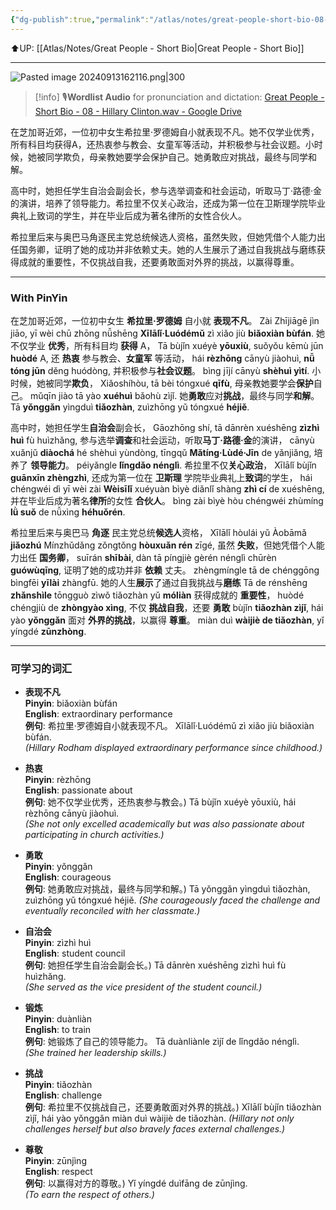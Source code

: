 ```yaml
---
{"dg-publish":true,"permalink":"/atlas/notes/great-people-short-bio-08-hillary-clinton/","noteIcon":""}
---
```


⬆️UP: [[Atlas/Notes/Great People - Short Bio\|Great People - Short Bio]]

---

![Pasted image 20240913162116.png|300](/img/user/Atlas/Utility/Images/Pasted%20image%2020240913162116.png)

> [!info] 🎙️**Wordlist Audio** for pronunciation and dictation: [Great People - Short Bio - 08 - Hillary Clinton.wav - Google Drive](https://drive.google.com/file/d/1d48IeQ28B2XZHdUWP9uE-AXa-VmG9W7f/view?usp=drive_link)


在芝加哥近郊，一位初中女生希拉里·罗德姆自小就表现不凡。她不仅学业优秀，所有科目均获得A，还热衷参与教会、女童军等活动，并积极参与社会议题。小时候，她被同学欺负，母亲教她要学会保护自己。她勇敢应对挑战，最终与同学和解。

高中时，她担任学生自治会副会长，参与选举调查和社会运动，听取马丁·路德·金的演讲，培养了领导能力。希拉里不仅关心政治，还成为第一位在卫斯理学院毕业典礼上致词的学生，并在毕业后成为著名律所的女性合伙人。

希拉里后来与奥巴马角逐民主党总统候选人资格，虽然失败，但她凭借个人能力出任国务卿，证明了她的成功并非依赖丈夫。她的人生展示了通过自我挑战与磨练获得成就的重要性，不仅挑战自我，还要勇敢面对外界的挑战，以赢得尊重。

---
### With PinYin

在芝加哥近郊，一位初中女生  **希拉里·罗德姆**  自小就  **表现不凡**。
Zài Zhījiāgē jìn jiāo, yī wèi chū zhōng nǚshēng **Xīlālǐ·Luódémǔ** zì xiǎo jiù **biǎoxiàn bùfán**. 
她不仅学业  **优秀**，所有科目均  **获得**  A，
Tā bùjǐn xuéyè **yōuxiù**, suǒyǒu kēmù jūn **huòdé** A, 
还  **热衷**  参与教会、**女童军**  等活动，
hái **rèzhōng** cānyù jiàohuì, **nǚ tóng jūn** děng huódòng, 
并积极参与**社会议题**。
bìng jījí cānyù **shèhuì yìtí**. 
小时候，她被同学**欺负**，
Xiǎoshíhòu, tā bèi tóngxué **qīfù**, 
母亲教她要学会**保护**自己。
mǔqīn jiào tā yào **xuéhuì** bǎohù zìjǐ. 
她**勇敢**应对**挑战**，最终与同学**和解**。
Tā **yǒnggǎn** yìngduì **tiǎozhàn**, zuìzhōng yǔ tóngxué **héjiě**.

高中时，她担任学生**自治会**副会长，
Gāozhōng shí, tā dānrèn xuéshēng **zìzhì huì** fù huìzhǎng, 
参与选举**调查**和社会运动，听取**马丁·路德·金**的演讲，
cānyù xuǎnjǔ **diàochá** hé shèhuì yùndòng, tīngqǔ **Mǎtíng·Lùdé·Jīn** de yǎnjiǎng, 
培养了  **领导能力**。
péiyǎngle **lǐngdǎo nénglì**. 
希拉里不仅**关心政治**，
Xīlālǐ bùjǐn **guānxīn zhèngzhì**, 
还成为第一位在  **卫斯理**  学院毕业典礼上**致词**的学生，
hái chéngwéi dì yī wèi zài **Wèisīlǐ** xuéyuàn bìyè diǎnlǐ shàng **zhì cí** de xuéshēng, 
并在毕业后成为著名**律所**的女性  **合伙人**。
bìng zài bìyè hòu chéngwéi zhùmíng **lǜ suǒ** de nǚxìng **héhuǒrén**.


希拉里后来与奥巴马  **角逐**  民主党总统**候选人**资格，
Xīlālǐ hòulái yǔ Àobāmǎ **jiǎozhú** Mínzhǔdǎng zǒngtǒng **hòuxuǎn rén** zīgé, 
虽然  **失败**，但她凭借个人能力出任  **国务卿**，
suīrán **shībài**, dàn tā píngjiè gèrén nénglì chūrèn **guówùqīng**, 
证明了她的成功并非  **依赖**  丈夫。
zhèngmíngle tā de chénggōng bìngfēi **yīlài** zhàngfū. 
她的人生**展示**了通过自我挑战与**磨练**
Tā de rénshēng **zhǎnshìle** tōngguò zìwǒ tiǎozhàn yǔ **móliàn** 
获得成就的  **重要性**，
huòdé chéngjiù de **zhòngyào xìng**, 
不仅  **挑战自我**，还要  **勇敢**
bùjǐn **tiǎozhàn zìjǐ**, hái yào **yǒnggǎn** 
面对  **外界的挑战**，以赢得  **尊重**。
miàn duì **wàijiè de tiǎozhàn**, yǐ yíngdé **zūnzhòng**.


---
### 可学习的词汇
- **表现不凡**  
    **Pinyin**: biǎoxiàn bùfán  
    **English**: extraordinary performance  
    **例句**:     希拉里·罗德姆自小就表现不凡。
    Xīlālǐ·Luódémǔ zì xiǎo jiù biǎoxiàn bùfán.  
    _(Hillary Rodham displayed extraordinary performance since childhood.)_
    
- **热衷**  
    **Pinyin**: rèzhōng  
    **English**: passionate about  
    **例句**:     她不仅学业优秀，还热衷参与教会。)
    Tā bùjǐn xuéyè yōuxiù, hái rèzhōng cānyù jiàohuì.  
    _(She not only excelled academically but was also passionate about participating in church activities.)_
    
- **勇敢**  
    **Pinyin**: yǒnggǎn  
    **English**: courageous  
    **例句**:  她勇敢应对挑战，最终与同学和解。) 
    Tā yǒnggǎn yìngduì tiǎozhàn, zuìzhōng yǔ tóngxué héjiě. 
    _(She courageously faced the challenge and eventually reconciled with her classmate.)_
    
- **自治会**  
    **Pinyin**: zìzhì huì  
    **English**: student council  
    **例句**: 她担任学生自治会副会长。)
    Tā dānrèn xuéshēng zìzhì huì fù huìzhǎng.  
    _(She served as the vice president of the student council.)_
    
- **锻炼**  
    **Pinyin**: duànliàn  
    **English**: to train  
    **例句**: 她锻炼了自己的领导能力。
    Tā duànliànle zìjǐ de lǐngdǎo nénglì.  
    _(She trained her leadership skills.)_
    
- **挑战**  
    **Pinyin**: tiǎozhàn  
    **English**: challenge  
    **例句**:  希拉里不仅挑战自己，还要勇敢面对外界的挑战。) 
    Xīlālǐ bùjǐn tiǎozhàn zìjǐ, hái yào yǒnggǎn miàn duì wàijiè de tiǎozhàn. 
    _(Hillary not only challenges herself but also bravely faces external challenges.)_
    
- **尊敬**  
    **Pinyin**: zūnjìng  
    **English**: respect  
    **例句**: 以赢得对方的尊敬。)
    Yǐ yíngdé duìfāng de zūnjìng.  
    _(To earn the respect of others.)_